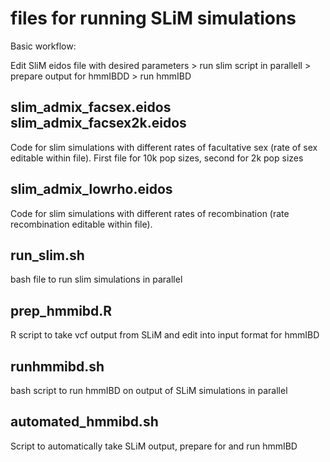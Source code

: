 # files for running SLiM simulations
Basic workflow:

Edit SliM eidos file with desired parameters > run slim script in parallell > prepare output for hmmIBDD > run hmmIBD

## slim_admix_facsex.eidos slim_admix_facsex2k.eidos
Code for slim simulations with different rates of facultative sex (rate of sex editable within file).
First file for 10k pop sizes, second for 2k pop sizes

## slim_admix_lowrho.eidos
Code for slim simulations with different rates of recombination (rate recombination editable within file).

## run_slim.sh
bash file to run slim simulations in parallel

## prep_hmmibd.R
R script to take vcf output from SLiM and edit into input format for hmmIBD

## runhmmibd.sh
bash script to run hmmIBD on output of SLiM simulations in parallel

## automated_hmmibd.sh
Script to automatically take SLiM output, prepare for and run hmmIBD
